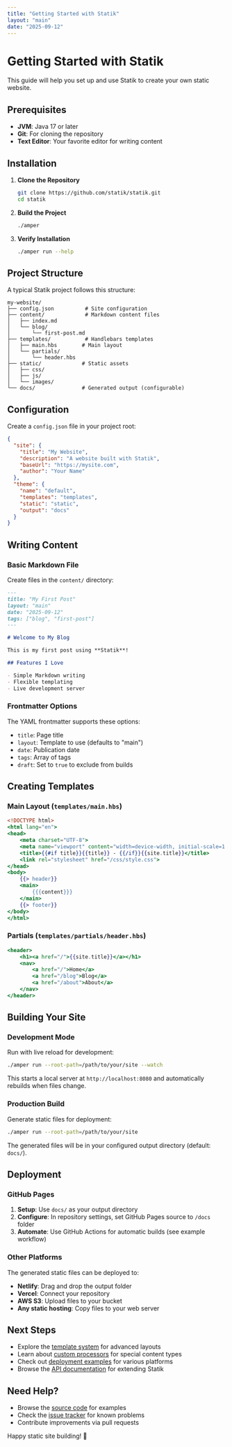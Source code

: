 ```yaml
---
title: "Getting Started with Statik"
layout: "main"
date: "2025-09-12"
---
```


# Getting Started with Statik

This guide will help you set up and use Statik to create your own static website.

## Prerequisites

- **JVM**: Java 17 or later
- **Git**: For cloning the repository
- **Text Editor**: Your favorite editor for writing content

## Installation

1. **Clone the Repository**
   ```bash
   git clone https://github.com/statik/statik.git
   cd statik
   ```

2. **Build the Project**
   ```bash
   ./amper
   ```

3. **Verify Installation**
   ```bash
   ./amper run --help
   ```

## Project Structure

A typical Statik project follows this structure:

```
my-website/
├── config.json          # Site configuration
├── content/             # Markdown content files
│   ├── index.md
│   └── blog/
│       └── first-post.md
├── templates/           # Handlebars templates
│   ├── main.hbs        # Main layout
│   └── partials/
│       └── header.hbs
├── static/             # Static assets
│   ├── css/
│   ├── js/
│   └── images/
└── docs/               # Generated output (configurable)
```

## Configuration

Create a `config.json` file in your project root:

```json
{
  "site": {
    "title": "My Website",
    "description": "A website built with Statik",
    "baseUrl": "https://mysite.com",
    "author": "Your Name"
  },
  "theme": {
    "name": "default",
    "templates": "templates",
    "static": "static",
    "output": "docs"
  }
}
```

## Writing Content

### Basic Markdown File

Create files in the `content/` directory:

```markdown
---
title: "My First Post"
layout: "main"
date: "2025-09-12"
tags: ["blog", "first-post"]
---

# Welcome to My Blog

This is my first post using **Statik**!

## Features I Love

- Simple Markdown writing
- Flexible templating
- Live development server
```

### Frontmatter Options

The YAML frontmatter supports these options:

- `title`: Page title
- `layout`: Template to use (defaults to "main")
- `date`: Publication date
- `tags`: Array of tags
- `draft`: Set to `true` to exclude from builds

## Creating Templates

### Main Layout (`templates/main.hbs`)

```handlebars
<!DOCTYPE html>
<html lang="en">
<head>
    <meta charset="UTF-8">
    <meta name="viewport" content="width=device-width, initial-scale=1.0">
    <title>{{#if title}}{{title}} - {{/if}}{{site.title}}</title>
    <link rel="stylesheet" href="/css/style.css">
</head>
<body>
    {{> header}}
    <main>
        {{{content}}}
    </main>
    {{> footer}}
</body>
</html>
```

### Partials (`templates/partials/header.hbs`)

```handlebars
<header>
    <h1><a href="/">{{site.title}}</a></h1>
    <nav>
        <a href="/">Home</a>
        <a href="/blog">Blog</a>
        <a href="/about">About</a>
    </nav>
</header>
```

## Building Your Site

### Development Mode

Run with live reload for development:

```bash
./amper run --root-path=/path/to/your/site --watch
```

This starts a local server at `http://localhost:8080` and automatically rebuilds when files change.

### Production Build

Generate static files for deployment:

```bash
./amper run --root-path=/path/to/your/site
```

The generated files will be in your configured output directory (default: `docs/`).

## Deployment

### GitHub Pages

1. **Setup**: Use `docs/` as your output directory
2. **Configure**: In repository settings, set GitHub Pages source to `/docs` folder
3. **Automate**: Use GitHub Actions for automatic builds (see example workflow)

### Other Platforms

The generated static files can be deployed to:

- **Netlify**: Drag and drop the output folder
- **Vercel**: Connect your repository
- **AWS S3**: Upload files to your bucket
- **Any static hosting**: Copy files to your web server

## Next Steps

- Explore the [template system](/templates) for advanced layouts
- Learn about [custom processors](/processors) for special content types
- Check out [deployment examples](/deployment) for various platforms
- Browse the [API documentation](/api) for extending Statik

## Need Help?

- Browse the [source code](https://github.com/statik/statik) for examples
- Check the [issue tracker](https://github.com/statik/statik/issues) for known problems
- Contribute improvements via pull requests

Happy static site building! 🚀